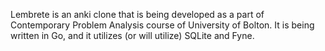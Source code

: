 Lembrete is an anki clone that is being developed as a part of Contemporary Problem Analysis course of University of Bolton.
It is being written in Go, and it utilizes (or will utilize) SQLite and Fyne.
